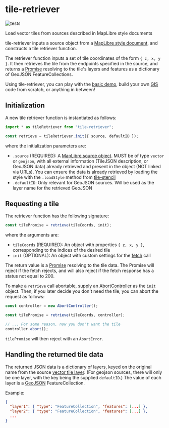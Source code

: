 # tile-retriever

![tests](https://github.com/GlobeletJS/tile-retriever/actions/workflows/node.js.yml/badge.svg)

Load vector tiles from sources described in MapLibre style documents

tile-retriever inputs a source object from a [MapLibre style document][],
and constructs a tile retriever function. 

The retriever function inputs a set of tile coordinates of the form
`{ z, x, y }`. It then retrieves the tile from the endpoints specified in the
source, and returns a [Promise][] resolving to the tile's layers and features
as a dictionary of GeoJSON FeatureCollections.

Using tile-retriever, you can play with the [basic demo][], build your own
[GIS][] code from scratch, or anything in between!

[MapLibre style document]: https://maplibre.org/maplibre-gl-js-docs/style-spec/
[Promise]: https://developer.mozilla.org/en-US/docs/Web/JavaScript/Reference/Global_Objects/Promise
[basic demo]: https://globeletjs.github.io/tile-retriever/examples/maptiler/index.html
[GIS]: https://en.wikipedia.org/wiki/Geographic_information_system

## Initialization

A new tile retriever function is instantiated as follows:
```javascript
import * as tileRetriever from "tile-retriever";

const retrieve = tileRetriever.init({ source, defaultID });
```

where the initialization parameters are:
- `.source` (REQUIRED): A [MapLibre source object][]. MUST be of type `vector`
  or `geojson`, with all external information (TileJSON description, or GeoJSON
  data) already retrieved and present in the object (NOT linked via URLs).
  You can ensure the data is already retrieved by loading the style with the
  `.loadStyle` method from [tile-stencil][]
- `.defaultID`: Only relevant for GeoJSON sources. Will be used as the layer
  name for the retrieved GeoJSON

[MapLibre source object]: https://maplibre.org/maplibre-gl-js-docs/style-spec/sources/
[tile-stencil]: https://github.com/GlobeletJS/tile-stencil

## Requesting a tile
The retriever function has the following signature:
```javascript
const tilePromise = retrieve(tileCoords, init);
```

where the arguments are:
- `tileCoords` (REQUIRED): An object with properties `{ z, x, y }`, 
  corresponding to the indices of the desired tile
- `init` (OPTIONAL): An object with custom settings for the [fetch][] call

The return value is a [Promise][] resolving to the tile data. The Promise will
reject if the fetch rejects, and will also reject if the fetch response has a
status not equal to 200.

To make a `retrieve` call abortable, supply an [AbortController][] as the
`init` object. Then, if you later decide you don't need the tile, you can abort
the request as follows:
```javascript
const controller = new AbortController();

const tilePromise = retrieve(tileCoords, controller);

// ... For some reason, now you don't want the tile
controller.abort();
```

`tilePromise` will then reject with an `AbortError`.

[fetch]: https://developer.mozilla.org/en-US/docs/Web/API/fetch
[AbortController]: https://developer.mozilla.org/en-US/docs/Web/API/AbortController

## Handling the returned tile data
The returned JSON data is a dictionary of layers, keyed on the original name
from the source [vector tile layer][]. (For geojson sources, there will only be
one layer, with the key being the supplied `defaultID`.) The value of each
layer is a [GeoJSON][] FeatureCollection.

Example:
```json
{
  "layer1": { "type": "FeatureCollection", "features": [...] },
  "layer2": { "type": "FeatureCollection", "features": [...] },
  ...
}
```

[vector tile layer]: https://github.com/mapbox/vector-tile-spec/tree/master/2.1#41-layers
[GeoJSON]: https://en.wikipedia.org/wiki/GeoJSON
